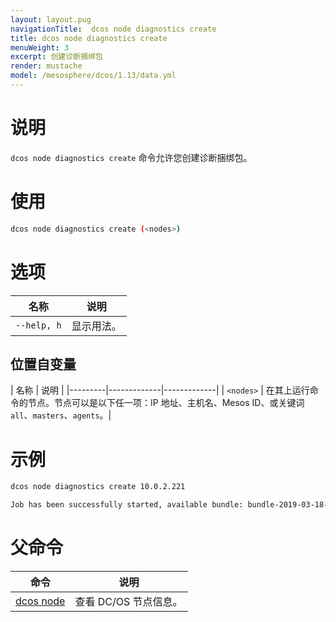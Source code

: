```yaml
---
layout: layout.pug
navigationTitle:  dcos node diagnostics create
title: dcos node diagnostics create
menuWeight: 3
excerpt: 创建诊断捆绑包
render: mustache
model: /mesosphere/dcos/1.13/data.yml
---
```


# 说明
`dcos node diagnostics create` 命令允许您创建诊断捆绑包。

# 使用

```bash
dcos node diagnostics create (<nodes>)
```

# 选项

| 名称 | 说明 |
|---------|-------------|
| `--help, h` |  显示用法。 |

## 位置自变量

| 名称 | 说明 |
|---------|-------------|-------------|
| `<nodes>`   | 在其上运行命令的节点。节点可以是以下任一项：IP 地址、主机名、Mesos ID、或关键词 `all`、`masters`、`agents`。|

# 示例

```bash
dcos node diagnostics create 10.0.2.221

Job has been successfully started, available bundle: bundle-2019-03-18-1552932773.zip
```

# 父命令

| 命令 | 说明 |
|---------|-------------|
| [dcos node](/mesosphere/dcos/cn/1.13/cli/command-reference/dcos-node/) | 查看 DC/OS 节点信息。 |

